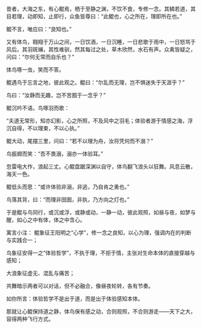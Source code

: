 昔者，大海之东，有心鲲焉，栖于至静之渊，不饮不食，专修一念。其鳞若道，其目若理，动即知，止即行，众鱼皆尊曰：“此鲲也，心之所在，理即所在也。”

鲲不言，唯应曰：“良知也。”

又有体鸟，翱翔于万山之间，一日饮酒，一日沉睡，一日悲歌于雨中，一日怒骂于风后。其羽斑斓，其性难驯，然其每过之处，草木欣然，水石有声。众禽皆疑之，问曰：“尔何无常而自乐也？”

体鸟啄一虫，笑而不答。

鲲遇鸟于忘言之地，彼此观之。鲲曰：“尔乱而无理，岂不惧迷失于天涯乎？”

鸟曰：“汝静而无趣，岂不苦囿于一念乎？”

鲲沉吟不语。鸟啄羽而歌：

“夫道无常形，知亦幻影，心之所照，不及风中之羽毛；体验者游于情感之海，浮沉自得，不以理束，不以心执。”

鲲大动，尾摆三里，问曰：“若不以理为舟，汝将凭何而不溺？”

鸟振翅而笑：“吾不畏溺，溺亦一体验耳。”

忽雷电大作，浪起三丈。心鲲盘踞深渊以自守，体鸟翻飞浪头以狂舞。风息云散，海天一色。

鲲低头而思：“或许体验非溺，非逃，乃自肯之勇也。”

鸟落其背，曰：“而理非囹圄，非执，乃方向之灯也。”

于是鲲与鸟同行，或沉或浮，或静或动，一静一动，彼此观照，如昼与夜，如梦与醒，如心之中有体，体之中含心。

寓言小注：
鲲象征王阳明之“心学”，修一念之良知，以心为理，强调内在的判断与实践合一；

鸟象征安得一之“体验哲学”，不执于理，不拒于情，主张对生命本体的直接穿越与感知；

大浪象征虚无、混乱与痛苦；

共舞暗示两者可以对话，但不必融合，像昼夜轮转，各有节奏。

如你所言：体验哲学不是出于道，而是出于体验感知本体。

那就让心鲲保持道之静，体鸟保有感之动，合则观照，不合则游走——天下之大，容得两种飞行方式。